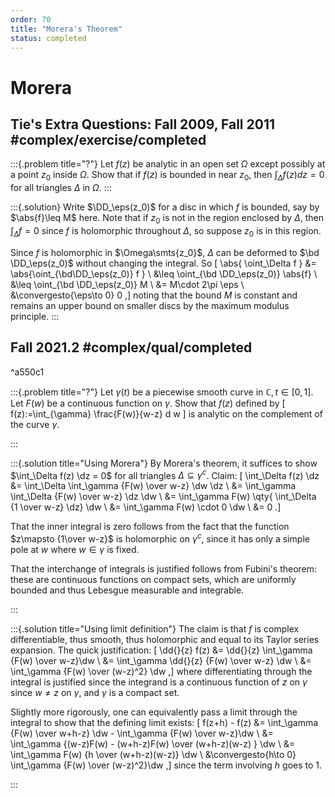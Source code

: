 ```yaml
---
order: 70
title: "Morera's Theorem"
status: completed
---
```


# Morera 

## Tie's Extra Questions: Fall 2009, Fall 2011 #complex/exercise/completed

:::{.problem title="?"}
Let $f(z)$ be analytic in an open set $\Omega$ except possibly at a
point $z_0$ inside $\Omega$. Show that if $f(z)$ is bounded in near
$z_0$, then $\displaystyle \int_\Delta f(z) dz = 0$ for all triangles
$\Delta$ in $\Omega$.
:::

:::{.solution}
Write $\DD_\eps(z_0)$ for a disc in which $f$ is bounded, say by $\abs{f}\leq M$ here.
Note that if $z_0$ is not in the region enclosed by $\Delta$, then $\int_\Delta f = 0$ since $f$ is holomorphic throughout $\Delta$, so suppose $z_0$ is in this region.

Since $f$ is holomorphic in $\Omega\smts{z_0}$, $\Delta$ can be deformed to $\bd \DD_\eps(z_0)$ without changing the integral. 
So
\[
\abs{ \oint_\Delta f } 
&= \abs{\oint_{\bd\DD_\eps(z_0)} f } \\
&\leq \oint_{\bd \DD_\eps(z_0)} \abs{f} \\
&\leq \oint_{\bd \DD_\eps(z_0)} M \\
&= M\cdot 2\pi \eps \\
&\convergesto{\eps\to 0} 0
,\]
noting that the bound $M$ is constant and remains an upper bound on smaller discs by the maximum modulus principle.
:::

## Fall 2021.2  #complex/qual/completed

^a550c1

:::{.problem title="?"}
Let $\gamma(t)$ be a piecewise smooth curve in $\mathbb{C}, t \in[0,1]$. Let $F(w)$ be a continuous function on $\gamma$. Show that $f(z)$ defined by
\[
f(z):=\int_{\gamma} \frac{F(w)}{w-z} d w
\]
is analytic on the complement of the curve $\gamma$.

:::

:::{.solution title="Using Morera"}
By Morera's theorem, it suffices to show $\int_\Delta f(z) \dz = 0$ for all triangles $\Delta \subseteq \gamma^c$.
Claim:
\[
\int_\Delta f(z) \dz 
&= \int_\Delta \int_\gamma {F(w) \over w-z} \dw \dz \\
&= \int_\gamma \int_\Delta {F(w) \over w-z} \dz \dw \\
&= \int_\gamma F(w) \qty{ \int_\Delta {1 \over w-z} \dz} \dw \\
&= \int_\gamma F(w) \cdot 0 \dw \\
&= 0
.\]

That the inner integral is zero follows from the fact that the function $z\mapsto {1\over w-z}$ is holomorphic on $\gamma^c$, since it has only a simple pole at $w$ where $w\in \gamma$ is fixed.

That the interchange of integrals is justified follows from Fubini's theorem: these are continuous functions on compact sets, which are uniformly bounded and thus Lebesgue measurable and integrable.

:::


:::{.solution title="Using limit definition"}
The claim is that $f$ is complex differentiable, thus smooth, thus holomorphic and equal to its Taylor series expansion.
The quick justification:
\[
\dd{}{z} f(z)
&= \dd{}{z} \int_\gamma {F(w) \over w-z}\dw \\
&= \int_\gamma \dd{}{z} {F(w) \over w-z} \dw \\
&= \int_\gamma {F(w) \over (w-z)^2} \dw
,\]
where differentiating through the integral is justified since the integrand is a continuous function of $z$ on $\gamma$ since $w\neq z$ on $\gamma$, and $\gamma$ is a compact set.

Slightly more rigorously, one can equivalently pass a limit through the integral to show that the defining limit exists:
\[
f(z+h) - f(z)
&= \int_\gamma {F(w) \over w+h-z} \dw - \int_\gamma {F(w) \over w-z}\dw \\
&= \int_\gamma {(w-z)F(w) - (w+h-z)F(w) \over (w+h-z)(w-z) } \dw \\
&= \int_\gamma F(w) {h \over (w+h-z)(w-z)} \dw \\
&\convergesto{h\to 0} \int_\gamma {F(w) \over (w-z)^2}\dw
,\]
since the term involving $h$ goes to 1.


:::


